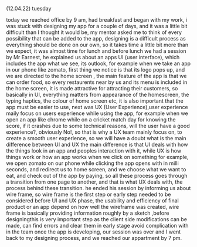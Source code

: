 (12.04.22) tuesday

today we reached office by 9 am, had breakfast and began with my work, i was stuck with designing my app for a couple of days, and it was a little bit difficult than I thought it would be, my mentor asked me to think of every possibility that can be added to the app, designing is a difficult process as everything should be done on our own, so it takes time a little bit more than we expect, it was almost time for lunch and before lunch we had a session by Mr Earnest, he explained us about an apps UI (user interface), which includes the app what we see, its outlook, for example when we take an app in our phone like zomato, first thing we notice is that its logo pops up, and we are directed to the home screen , the main feature of the app is that we can order food, so every restaurents near by us and its menu is included in the home screen, it is made attractive for attracting their 
customers, so basically in UI, everything matters from appearance of the homescreen, the typing haptics, the colour of home screen etc, it is also 
important that the app must be easier to use, next was UX (User Experience),user experience maily focus on users experience while using the app, 
for example when we open an app like chrome while on a cricket match day for knowing the score, if it crashes due to some technical reasons, will the user have a good experience?, obviously No!, so that is why a UX team mainly focus on, to create a smooth user experience, so we will have a doubt what is the main difference between UI and UX the main difference is that UI deals with how the things look in an app and peoples interaction with it,
 while UX is how things work or how an app works when we click on something for example, we open zomato on our phone while clicking the app opens with in milli seconds, and redirect us to home screen, and we choose what we want to eat, and check out of the app by paying, so all these process goes through a transition from one page to another,  and that is what UX deals with, the process behind these transition. he ended his session by informing 
us about wire frame, so wire frame is the first step or early step needed to be considered before UI and UX phase, the usability and efficiency of final product or an app depend on how well the wireframe was created, wire frame is basically providing information roughly by a sketch ,before designingthis is very important step as the client side modifications can be made, can find errors and clear them in early stage avoid complication with in the team once the app is developing, our session was over and I went back to my designing process, and we reached our appartment by 7 pm.    

